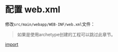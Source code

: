 # 配置 web.xml

修改```src/main/webapp/WEB-INF/web.xml```文件：

> 如果是使用archetype创建的工程可以跳过此章节。

[import](codes/web.xml)